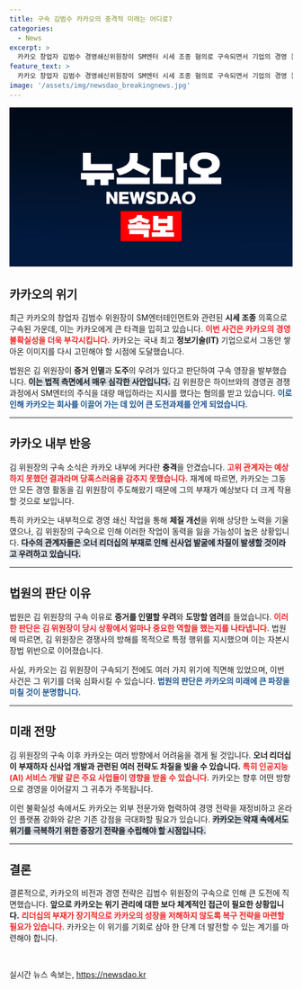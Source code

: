 ```yaml
---
title: 구속 김범수 카카오의 충격적 미래는 어디로?
categories:
  - News
excerpt: >
  카카오 창업자 김범수 경영쇄신위원장이 SM엔터 시세 조종 혐의로 구속되면서 기업의 경영 불확실성이 극대화됐다. 법원은 그는 증거인멸 및 도주 우려가 있다고 판단했으며, 카카오는 오너 리더십 부재로 인해 위기 극복 계획에 차질을 겪을 것으로 우려된다.
feature_text: >
  카카오 창업자 김범수 경영쇄신위원장이 SM엔터 시세 조종 혐의로 구속되면서 기업의 경영 불확실성이 극대화됐다. 법원은 그는 증거인멸 및 도주 우려가 있다고 판단했으며, 카카오는 오너 리더십 부재로 인해 위기 극복 계획에 차질을 겪을 것으로 우려된다.
image: '/assets/img/newsdao_breakingnews.jpg'
---
```


<p><img src="/assets/img/newsdao_breakingnews.jpg" alt="ontimetimes 속보" /></p>

<h2 data-ke-size="size26">카카오의 위기</h2>

<p data-ke-size="size16">최근 카카오의 창업자 김범수 위원장이 SM엔터테인먼트와 관련된 <b>시세 조종</b> 의혹으로 구속된 가운데, 이는 카카오에게 큰 타격을 입히고 있습니다. <b><span style="color: #ee2323;">이번 사건은 카카오의 경영 불확실성을 더욱 부각시킵니다.</span></b>  카카오는 국내 최고 <b>정보기술(IT)</b> 기업으로서 그동안 쌓아온 이미지를 다시 고민해야 할 시점에 도달했습니다.</p>

<p data-ke-size="size16">법원은 김 위원장이 <b>증거 인멸</b>과 <b>도주</b>의 우려가 있다고 판단하여 구속 영장을 발부했습니다. <b><span style="background-color: #21538527;">이는 법적 측면에서 매우 심각한 사안입니다.</span></b>  김 위원장은 하이브와의 경영권 경쟁 과정에서 SM엔터의 주식을 대량 매입하라는 지시를 했다는 혐의를 받고 있습니다. <b><span style="color: #1a5490;">이로 인해 카카오는 회사를 이끌어 가는 데 있어 큰 도전과제를 안게 되었습니다.</span></b>  </p>

<hr>

<h2 data-ke-size="size26">카카오 내부 반응</h2>

<p data-ke-size="size16">김 위원장의 구속 소식은 카카오 내부에 커다란 <b>충격</b>을 안겼습니다. <b><span style="color: #ee2323;">고위 관계자는 예상하지 못했던 결과라며 당혹스러움을 감추지 못했습니다.</span></b>  재계에 따르면, 카카오는 그동안 모든 경영 활동을 김 위원장이 주도해왔기 때문에 그의 부재가 예상보다 더 크게 작용할 것으로 보입니다.</p>

<p data-ke-size="size16">특히 카카오는 내부적으로 경영 쇄신 작업을 통해 <b>체질 개선</b>을 위해 상당한 노력을 기울였으나, 김 위원장의 구속으로 인해 이러한 작업이 동력을 잃을 가능성이 높은 상황입니다. <b><span style="background-color: #21538527;">다수의 관계자들은 오너 리더십의 부재로 인해 신사업 발굴에 차질이 발생할 것이라고 우려하고 있습니다.</span></b>  </p>

<hr>

<h2 data-ke-size="size26">법원의 판단 이유</h2>

<p data-ke-size="size16">법원은 김 위원장의 구속 이유로 <b>증거를 인멸할 우려</b>와 <b>도망할 염려</b>를 들었습니다. <b><span style="color: #ee2323;">이러한 판단은 김 위원장이 당시 상황에서 얼마나 중요한 역할을 했는지를 나타냅니다.</span></b>  법원에 따르면, 김 위원장은 경쟁사의 방해를 목적으로 특정 행위를 지시했으며 이는 자본시장법 위반으로 이어졌습니다.</p>

<p data-ke-size="size16">사실, 카카오는 김 위원장이 구속되기 전에도 여러 가지 위기에 직면해 있었으며, 이번 사건은 그 위기를 더욱 심화시킬 수 있습니다. <b><span style="color: #1a5490;">법원의 판단은 카카오의 미래에 큰 파장을 미칠 것이 분명합니다.</span></b>  </p>

<hr>

<h2 data-ke-size="size26">미래 전망</h2>

<p data-ke-size="size16">김 위원장의 구속 이후 카카오는 여러 방향에서 어려움을 겪게 될 것입니다. <b>오너 리더십이 부재하자 신사업 개발과 관련된 여러 전략도 차질을 빚을 수 있습니다.</b> <b><span style="color: #ee2323;">특히 인공지능(AI) 서비스 개발 같은 주요 사업들이 영향을 받을 수 있습니다.</span></b>  카카오는 향후 어떤 방향으로 경영을 이어갈지 그 귀추가 주목됩니다.</p>

<p data-ke-size="size16">이런 불확실성 속에서도 카카오는 외부 전문가와 협력하여 경영 전략을 재정비하고 온라인 플랫폼 강화와 같은 기존 강점을 극대화할 필요가 있습니다. <b><span style="background-color: #21538527;">카카오는 악재 속에서도 위기를 극복하기 위한 중장기 전략을 수립해야 할 시점입니다.</span></b>  </p>

<hr>

<h2 data-ke-size="size26">결론</h2>

<p data-ke-size="size16">결론적으로, 카카오의 비전과 경영 전략은 김범수 위원장의 구속으로 인해 큰 도전에 직면했습니다. <b>앞으로 카카오는 위기 관리에 대한 보다 체계적인 접근이 필요한 상황입니다.</b> <b><span style="color: #ee2323;">리더십의 부재가 장기적으로 카카오의 성장을 저해하지 않도록 복구 전략을 마련할 필요가 있습니다.</span></b>  카카오는 이 위기를 기회로 삼아 한 단계 더 발전할 수 있는 계기를 마련해야 합니다.</p>

<p data-ke-size="size16">&nbsp;</p>
실시간 뉴스 속보는, <a href="https://newsdao.kr" rel="dofollow">https://newsdao.kr</a>


